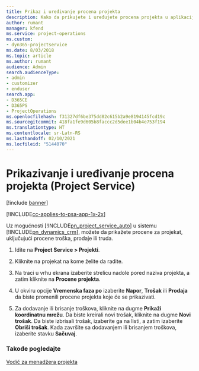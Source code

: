 ```yaml
---
title: Prikaz i uređivanje procena projekta
description: Kako da prikujete i uređujete procena projekta u aplikaciji Project Service
author: rumant
manager: kfend
ms.service: project-operations
ms.custom:
- dyn365-projectservice
ms.date: 8/03/2018
ms.topic: article
ms.author: rumant
audience: Admin
search.audienceType:
- admin
- customizer
- enduser
search.app:
- D365CE
- D365PS
- ProjectOperations
ms.openlocfilehash: f31327df6be375dd82c615b2a9e8194145fcd19c
ms.sourcegitcommit: 418fa1fe9d605b8faccc2d5dee1b04b4e753f194
ms.translationtype: HT
ms.contentlocale: sr-Latn-RS
ms.lasthandoff: 02/10/2021
ms.locfileid: "5144070"
---
```

# <a name="view-and-edit-project-estimates-project-service"></a>Prikazivanje i uređivanje procena projekta (Project Service)

[!include [banner](../includes/psa-now-project-operations.md)]

[!INCLUDE[cc-applies-to-psa-app-1x-2x](../includes/cc-applies-to-psa-app-1x-2x.md)]

Uz mogućnosti [!INCLUDE[pn_project_service_auto](../includes/pn-project-service-auto.md)] u sistemu [!INCLUDE[pn_dynamics_crm](../includes/pn-dynamics-crm.md)], možete da prikažete procene za projekat, uključujući procene troška, prodaje ili truda.  
  
1.  Idite na **Project Service > Projekti**.  
  
2.  Kliknite na projekat na kome želite da radite.  
  
3.  Na traci u vrhu ekrana izaberite strelicu nadole pored naziva projekta, a zatim kliknite na **Procene projekta**.  
  
4.  U okviru opcije **Vremenska faza po** izaberite **Napor**, **Trošak** ili **Prodaja** da biste promenili procene projekta koje će se prikazivati.  
  
5.  Za dodavanje ili brisanje troškova, kliknite na dugme **Prikaži koordinatnu mrežu**. Da biste kreirali novi trošak, kliknite na dugme **Novi trošak**. Da biste izbrisali trošak, izaberite ga na listi, a zatim izaberite **Obriši trošak**. Kada završite sa dodavanjem ili brisanjem troškova, izaberite stavku **Sačuvaj**.  
  
### <a name="see-also"></a>Takođe pogledajte  
 [Vodič za menadžera projekta](../psa/project-manager-guide.md)
